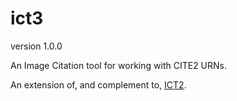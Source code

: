# ict3

version 1.0.0

An Image Citation tool for working with CITE2 URNs.

An extension of, and complement to, [ICT2](https://github.com/cite-architecture/ict2).



